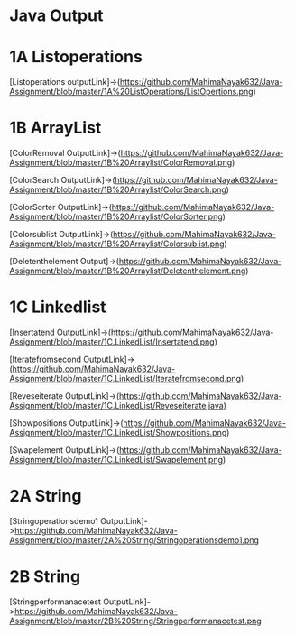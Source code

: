 # Java Output

# 1A Listoperations

[Listoperations outputLink]->(https://github.com/MahimaNayak632/Java-Assignment/blob/master/1A%20ListOperations/ListOpertions.png)

# 1B ArrayList
[ColorRemoval OutputLink]->(https://github.com/MahimaNayak632/Java-Assignment/blob/master/1B%20Arraylist/ColorRemoval.png)

[ColorSearch OutputLink]->(https://github.com/MahimaNayak632/Java-Assignment/blob/master/1B%20Arraylist/ColorSearch.png)

[ColorSorter OutputLink]->(https://github.com/MahimaNayak632/Java-Assignment/blob/master/1B%20Arraylist/ColorSorter.png)

[Colorsublist OutputLink]->(https://github.com/MahimaNayak632/Java-Assignment/blob/master/1B%20Arraylist/Colorsublist.png)

[Deletenthelement Output]->(https://github.com/MahimaNayak632/Java-Assignment/blob/master/1B%20Arraylist/Deletenthelement.png)

# 1C Linkedlist

[Insertatend OutputLink]->(https://github.com/MahimaNayak632/Java-Assignment/blob/master/1C.LinkedList/Insertatend.png)

[Iteratefromsecond OutputLink]->(https://github.com/MahimaNayak632/Java-Assignment/blob/master/1C.LinkedList/Iteratefromsecond.png)

[Reveseiterate OutputLink]->(https://github.com/MahimaNayak632/Java-Assignment/blob/master/1C.LinkedList/Reveseiterate.java)

[Showpositions OutputLink]->(https://github.com/MahimaNayak632/Java-Assignment/blob/master/1C.LinkedList/Showpositions.png)

[Swapelement OutputLink]->(https://github.com/MahimaNayak632/Java-Assignment/blob/master/1C.LinkedList/Swapelement.png)

# 2A String

[Stringoperationsdemo1 OutputLink]->https://github.com/MahimaNayak632/Java-Assignment/blob/master/2A%20String/Stringoperationsdemo1.png

# 2B String
[Stringperformanacetest OutputLink]->https://github.com/MahimaNayak632/Java-Assignment/blob/master/2B%20String/Stringperformanacetest.png





